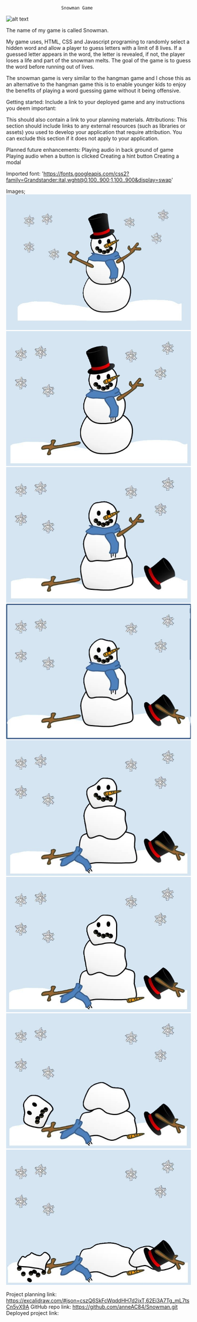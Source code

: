                         Snowman Game

![alt text](image.png)



The name of my game is called Snowman. 

My game uses, HTML, CSS and Javascript programing to randomly select a hidden word and allow a player to guess letters with a limit of 8 lives.  If a guessed letter appears in the word, the letter is revealed, if not, the player loses a life and part of the snowman melts.  The goal of the game is to guess the word before running out of lives.

The snowman game is very similar to the hangman game and I chose this as an alternative to the hangman game this is to enable younger kids to enjoy the benefits of playing a word guessing game without it being offensive. 

Getting started: Include a link to your deployed game and any instructions you deem important:

 This should also contain a link to your planning materials.
Attributions: This section should include links to any external resources (such as libraries or assets) you used to develop your application that require attribution. You can exclude this section if it does not apply to your application.

Planned future enhancements:
Playing audio in back ground of game
Playing audio when a button is clicked
Creating a hint button
Creating a modal

Imported font:
'https://fonts.googleapis.com/css2?family=Grandstander:ital,wght@0,100..900;1,100..900&display=swap'

Images;
<img src="Images/Snowman-1.jpg">
<img src="Images/Snowman-2.jpg">
<img src="Images/Snowman-3.jpg">
<img src="Images/Snowman-4.jpg">
<img src="Images/Snowman-5.jpg">
<img src="Images/Snowman-6.jpg">
<img src="Images/Snowman-7.jpg">
<img src="Images/Snowman-8.jpg">


Project planning link: <https://excalidraw.com/#json=cszQ6SkFcWqddHH7d2jxT,62Ei3A7Tg_mL7tsCn5vX9A>
GitHub repo link: <https://github.com/anneAC84/Snowman.git>
Deployed project link:


